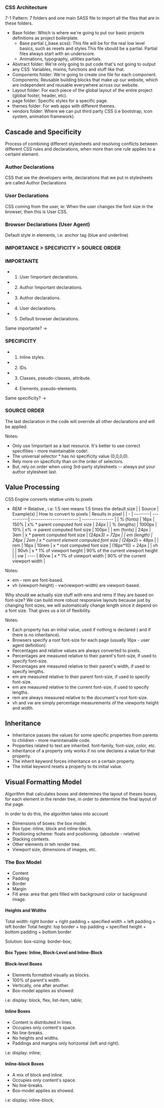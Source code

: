 ### CSS Architecture
7-1 Pattern: 7 folders and one main SASS file to import all the files that are in these folders.
* Base folder: Which is where we're going to put our basic projects definitions as project boilerplate.
  * Base partial (_base.scss): This file will be for the real low level basics, such as resets and styles.This file sbould be a partial. Partial files always start with an underscore.
  * Animations, typography, utilities partials.
* Abstract folder: We're only going to put code that's not going to output any CSS: Variables, mixins, functions and stuff like that.
* Components folder: We're going to create one file for each component. Components: Reusable building blocks that make up our website, which are independent and reusable everywhere across our website.
* Layout folder: For each piece of the global layout of the entire project (global footer, header, etc).
* page folder: Specific styles for a specific page.
* themes folder: For web apps with different themes.
* vendors folder: Where we can put third party CSS (i.e bootstrap, icon system, animation framework).

## Cascade and Specificity
Process of combining different stylesheets and resolving conflicts between different CSS rules and declarations, when more than one rule applies to a certaint element.

### Author Declarations
CSS that we the developers write, declarations that we put in stylesheets are called Author Declarations

### User Declarations
CSS coming from the user, ie: When the user changes the font size in the browser, then this is User CSS.

### Browser Declarations (User Agent)
Default style in elements, i.e: anchor tag (blue and underline)

### IMPORTANCE > SPECIFICITY > SOURCE ORDER

### IMPORTANTE
* 1. User !important declarations.
* 2. Author !important declarations.
* 3. Author declarations.
* 4. User declarations.
* 5. Default browser declarations.

Same importante? ->

### SPECIFICITY
* 1. Inline styles.
* 2. IDs.
* 3. Classes, pseudo-classes, attribute.
* 4. Elements, pseudo-elements.

Same specificity? ->

### SOURCE ORDER
The last declaration in the code will override all other declarations and will be applied.

Notes:
* Only use !important as a last resource. It's better to use correct specifities - more maintainable code!.
* The universal selector * has no specificity value (0,0,0,0).
* Rely more on specificity than on the order of selectors.
* But, rely on order when using 3rd-party stylesheets -- always put your author stylesheet last.

## Value Processing
CSS Engine converts relative units to pixels
* REM -> Relative , i.e: 1.5 rem means 1.5 times the default size
|   | Source  | Example(x) | How to convert to pixels | Results in pixel |
| - | --------| -----------| ------------------------ | ---------------- |
| % (fonts)   | 16px | 150% | x% * parent computed font size | 24px |
| % (lengths) | 1000px | 10% | x% -> parent computed font size | 100px |
| em (fonts)  | 24px | 3em | x * parent computed font size | (24px*3) = 72px |
| em (length) | 24px | 2em | x * current element computed font size | (24px*2) = 48px |
| rem | 16px  | 10rem | x * root computed font size | (16px*10) = 24px |
| vh  |       | 90vh  | x * 1% of viewport height   | 90% of the current viewport height |
| vw  | ----  | 80vw  | x * 1% of viewport width   | 90% of the current viewport width |

Notes:
* em - rem are font-based.
* vh (viewport-height) - vw(viewport-width)  are viewport-based.

Why should we actually size stuff with ems and rems if they are based on font-size?
We can build more robust responsive layouts because just by changing font sizes, we will automatically change length since it depend on a font size. That gives us a lot of flexibility.

Notes:
* Each property has an initial value, used if nothing is declared ( and if there is no inheritance).
* Browsers specify a root font-size for each page (usually 16px - user agent definition).
* Percentages and relative values are always converted to pixels.
* Percentages are measured relative to their parent's font-size, if used to specify font-size.
* Percentages are measured relative to their parent's width, if used to specify lengths.
* em are measured relative to their parent font-size, if used to specify font-size.
* em are measured relative to the current font-size, if used to specify lengths.
* rem are always measured relative to the document's root font-size.
* vh and vw are simply percentage measurements of the viewports height and width.

## Inheritance
* Inheritance passes the values for some specific properties from parents to children - more manintainable code.
* Properties related to text are inherited. font-family, font-size, color, etc.
* Inheritance of a property only works if no one declares a value for that property.
* The inherit keyword forces inheritance on a certain property.
* The initial keyword resets a property to its initial value.

## Visual Formatting Model
Algorithm that calculates boxes and determines the layout of theses boxes, for each element in the render tree, in order to determine the final layout of the page.

In order to do this, the algorithm takes into account
* Dimensions of boxes: the box model.
* Box type: inline, block and inline-block.
* Positioning scheme: floats and positioning. (absolute - relative)
* Stacking contexts.
* Other elements in teh render tree.
* Viewport size, dimensions of images, etc.

### The Box Model
* Content
* Padding
* Border
* Margin
* Fill area: area that gets filled with background color or background image.

#### Heights and Widths
Total width: right border + right padding + specified width + left padding + left border
Total height: top border + top padding + specified height + bottom padding + bottom border

Solution:
box-sizing: border-box;

#### Box Types: Inline, Block-Level and Inline-Block

#### Block-level Boxes
* Elements formatted visually as blocks.
* 100% of parent's width.
* Vertically, one after another.
* Box-model applies as showed:

i.e: display: block, flex, list-item, table;

#### Inline Boxes
* Content is distributed in lines.
* Occupies only content's space.
* No line-breaks.
* No heights and widths.
* Paddings and margins only horizontal (left and right).

i.e: display: inline;

#### Inline-block Boxes
* A mix of block and inline.
* Occupies only content's space.
* No line-breaks.
* Box-model applies as showed.

i.e: display: inline-block;